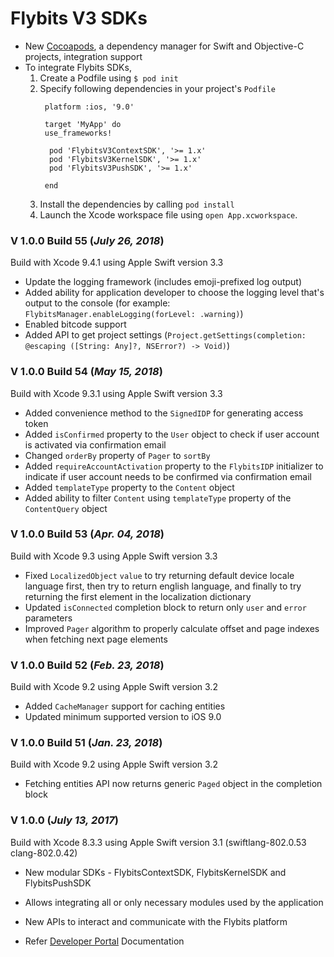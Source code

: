 # Flybits V3 SDKs

* New [Cocoapods](http://cocoapods.org), a dependency manager for Swift and Objective-C projects, integration support
* To integrate Flybits SDKs, 
  1. Create a Podfile using `$ pod init` 
  2. Specify following dependencies in your project's `Podfile`
     ```Podfile
      platform :ios, '9.0'
      
      target 'MyApp' do
      use_frameworks!
  
       pod 'FlybitsV3ContextSDK', '>= 1.x'  
       pod 'FlybitsV3KernelSDK', '>= 1.x'  
       pod 'FlybitsV3PushSDK', '>= 1.x'  
  
      end
      ```    
  3. Install the dependencies by calling `pod install` 
  4. Launch the Xcode workspace file using `open App.xcworkspace`.

### V 1.0.0 Build 55 (*July 26, 2018*) ###
Build with Xcode 9.4.1 using Apple Swift version 3.3

- Update the logging framework (includes emoji-prefixed log output)
- Added ability for application developer to choose the logging level that's output to the console (for example: `FlybitsManager.enableLogging(forLevel: .warning)`)
- Enabled bitcode support
- Added API to get project settings (`Project.getSettings(completion: @escaping ([String: Any]?, NSError?) -> Void)`)

### V 1.0.0 Build 54 (*May 15, 2018*) ###
Build with Xcode 9.3.1 using Apple Swift version 3.3

- Added convenience method to the `SignedIDP` for generating access token 
- Added  `isConfirmed` property to the `User` object to check if user account is activated via confirmation email  
- Changed  `orderBy` property of `Pager` to  `sortBy`  
- Added `requireAccountActivation` property to the `FlybitsIDP` initializer to indicate if user account needs to be confirmed via confirmation email 
- Added `templateType` property to the `Content` object 
- Added ability to filter `Content` using `templateType` property of the `ContentQuery` object 

### V 1.0.0 Build 53 (*Apr. 04, 2018*) ###
Build with Xcode 9.3 using Apple Swift version 3.3

* Fixed `LocalizedObject` `value` to try returning default device locale language first, then try to return english language, and finally to try returning the first element in the localization dictionary
* Updated `isConnected` completion block to return only `user` and `error` parameters
* Improved `Pager` algorithm to properly calculate offset and page indexes when fetching next page elements

### V 1.0.0 Build 52 (*Feb. 23, 2018*) ###
Build with Xcode 9.2 using Apple Swift version 3.2

* Added `CacheManager` support for caching entities
* Updated minimum supported version to iOS 9.0

### V 1.0.0 Build 51 (*Jan. 23, 2018*) ###
Build with Xcode 9.2 using Apple Swift version 3.2

* Fetching entities API now returns generic `Paged` object in the completion block

### V 1.0.0 (*July 13, 2017*) ###
Build with Xcode 8.3.3 using Apple Swift version 3.1 (swiftlang-802.0.53 clang-802.0.42)

* New modular SDKs - FlybitsContextSDK, FlybitsKernelSDK and FlybitsPushSDK 
-    Allows integrating all or only necessary modules used by the application
* New APIs to interact and communicate with the Flybits platform 
- Refer [Developer Portal](https://devportal.flybits.com/#/documentation/ios/getting-started/setup) Documentation
